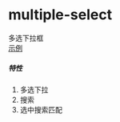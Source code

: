 # multiple-select
多选下拉框
<br/>
[示例](https://spring-min.github.io/multiple-select/dist/index.html)
##### 特性
1. 多选下拉
2. 搜索
3. 选中搜索匹配
